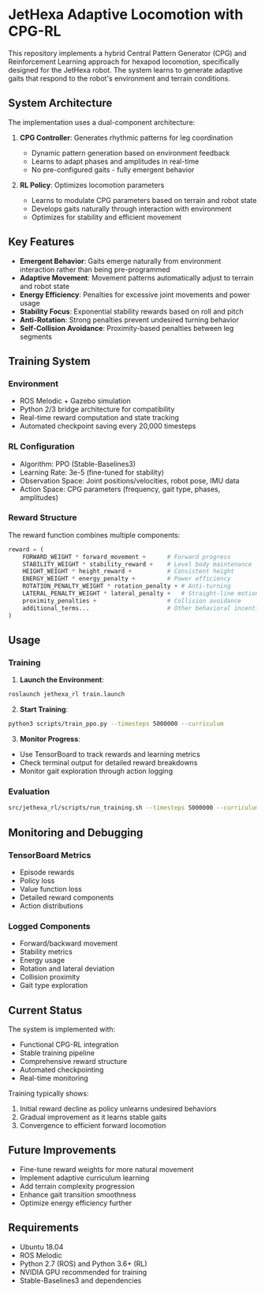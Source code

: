 # JetHexa Adaptive Locomotion with CPG-RL

This repository implements a hybrid Central Pattern Generator (CPG) and Reinforcement Learning approach for hexapod locomotion, specifically designed for the JetHexa robot. The system learns to generate adaptive gaits that respond to the robot's environment and terrain conditions.

## System Architecture

The implementation uses a dual-component architecture:

1. **CPG Controller**: Generates rhythmic patterns for leg coordination
   - Dynamic pattern generation based on environment feedback
   - Learns to adapt phases and amplitudes in real-time
   - No pre-configured gaits - fully emergent behavior

2. **RL Policy**: Optimizes locomotion parameters
   - Learns to modulate CPG parameters based on terrain and robot state
   - Develops gaits naturally through interaction with environment
   - Optimizes for stability and efficient movement

## Key Features

- **Emergent Behavior**: Gaits emerge naturally from environment interaction rather than being pre-programmed
- **Adaptive Movement**: Movement patterns automatically adjust to terrain and robot state
- **Energy Efficiency**: Penalties for excessive joint movements and power usage
- **Stability Focus**: Exponential stability rewards based on roll and pitch
- **Anti-Rotation**: Strong penalties prevent undesired turning behavior
- **Self-Collision Avoidance**: Proximity-based penalties between leg segments

## Training System

### Environment

- ROS Melodic + Gazebo simulation
- Python 2/3 bridge architecture for compatibility
- Real-time reward computation and state tracking
- Automated checkpoint saving every 20,000 timesteps

### RL Configuration

- Algorithm: PPO (Stable-Baselines3)
- Learning Rate: 3e-5 (fine-tuned for stability)
- Observation Space: Joint positions/velocities, robot pose, IMU data
- Action Space: CPG parameters (frequency, gait type, phases, amplitudes)

### Reward Structure

The reward function combines multiple components:

```python
reward = (
    FORWARD_WEIGHT * forward_movement +      # Forward progress
    STABILITY_WEIGHT * stability_reward +    # Level body maintenance
    HEIGHT_WEIGHT * height_reward +          # Consistent height
    ENERGY_WEIGHT * energy_penalty +         # Power efficiency
    ROTATION_PENALTY_WEIGHT * rotation_penalty + # Anti-turning
    LATERAL_PENALTY_WEIGHT * lateral_penalty +   # Straight-line motion
    proximity_penalties +                    # Collision avoidance
    additional_terms...                      # Other behavioral incentives
)
```

## Usage

### Training

1. **Launch the Environment**:
```bash
roslaunch jethexa_rl train.launch
```

2. **Start Training**:
```bash
python3 scripts/train_ppo.py --timesteps 5000000 --curriculum
```

3. **Monitor Progress**:
- Use TensorBoard to track rewards and learning metrics
- Check terminal output for detailed reward breakdowns
- Monitor gait exploration through action logging

### Evaluation

```bash
src/jethexa_rl/scripts/run_training.sh --timesteps 5000000 --curriculum
```

## Monitoring and Debugging

### TensorBoard Metrics

- Episode rewards
- Policy loss
- Value function loss
- Detailed reward components
- Action distributions

### Logged Components

- Forward/backward movement
- Stability metrics
- Energy usage
- Rotation and lateral deviation
- Collision proximity
- Gait type exploration

## Current Status

The system is implemented with:
- Functional CPG-RL integration
- Stable training pipeline
- Comprehensive reward structure
- Automated checkpointing
- Real-time monitoring

Training typically shows:
1. Initial reward decline as policy unlearns undesired behaviors
2. Gradual improvement as it learns stable gaits
3. Convergence to efficient forward locomotion

## Future Improvements

- Fine-tune reward weights for more natural movement
- Implement adaptive curriculum learning
- Add terrain complexity progression
- Enhance gait transition smoothness
- Optimize energy efficiency further

## Requirements

- Ubuntu 18.04
- ROS Melodic
- Python 2.7 (ROS) and Python 3.6+ (RL)
- NVIDIA GPU recommended for training
- Stable-Baselines3 and dependencies 